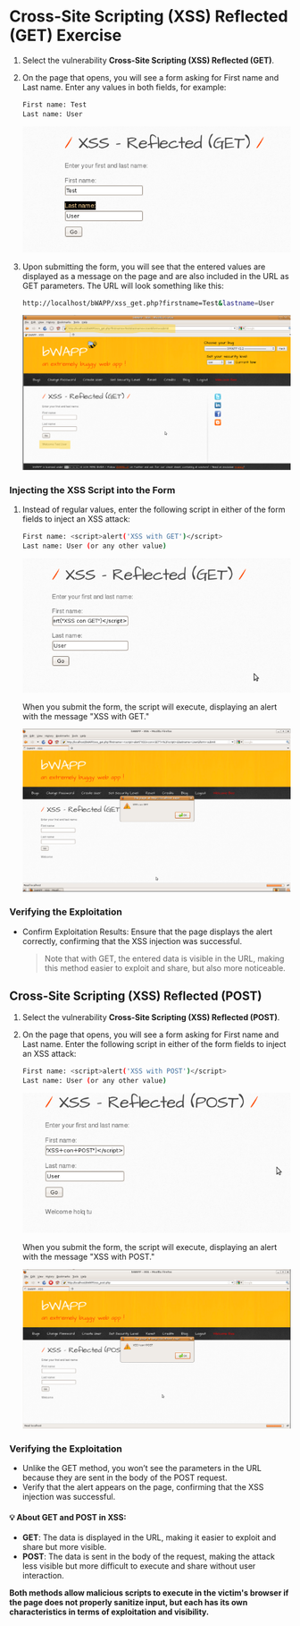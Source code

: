 # Cross-Site Scripting (XSS) Reflected (GET) Exercise

1. Select the vulnerability **Cross-Site Scripting (XSS) Reflected (GET)**.
2. On the page that opens, you will see a form asking for First name and Last name. Enter any values in both fields, for example:

    ```bash
    First name: Test
    Last name: User
    ```

    ![image 6](../../.learn/assets/testget.png)

3. Upon submitting the form, you will see that the entered values are displayed as a message on the page and are also included in the URL as GET parameters. The URL will look something like this:

    ```bash
    http://localhost/bWAPP/xss_get.php?firstname=Test&lastname=User
    ```

    ![image 7](../../.learn/assets/urltest.png)

### **Injecting the XSS Script into the Form**

1. Instead of regular values, enter the following script in either of the form fields to inject an XSS attack:

    ```bash
    First name: <script>alert('XSS with GET')</script>
    Last name: User (or any other value)
    ```

    ![image 8](../../.learn/assets/alertget.png)

    When you submit the form, the script will execute, displaying an alert with the message "XSS with GET."

    ![image 9](../../.learn/assets/alertUrlGET.png)

### **Verifying the Exploitation**

- Confirm Exploitation Results: Ensure that the page displays the alert correctly, confirming that the XSS injection was successful.

    > Note that with GET, the entered data is visible in the URL, making this method easier to exploit and share, but also more noticeable.


## **Cross-Site Scripting (XSS) Reflected (POST)**

1. Select the vulnerability **Cross-Site Scripting (XSS) Reflected (POST)**.
2. On the page that opens, you will see a form asking for First name and Last name. Enter the following script in either of the form fields to inject an XSS attack:

    ```bash
    First name: <script>alert('XSS with POST')</script>
    Last name: User (or any other value)
    ```

    ![image 11](../../.learn/assets/formXssPost.png)

    When you submit the form, the script will execute, displaying an alert with the message "XSS with POST."

    ![image 12](../../.learn/assets/xssPostAlert.png)

### **Verifying the Exploitation**

- Unlike the GET method, you won’t see the parameters in the URL because they are sent in the body of the POST request.
- Verify that the alert appears on the page, confirming that the XSS injection was successful.

#### 💡 About GET and POST in XSS:
- **GET**: The data is displayed in the URL, making it easier to exploit and share but more visible.
- **POST**: The data is sent in the body of the request, making the attack less visible but more difficult to execute and share without user interaction.

**Both methods allow malicious scripts to execute in the victim's browser if the page does not properly sanitize input, but each has its own characteristics in terms of exploitation and visibility.**